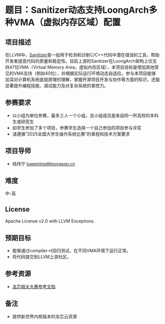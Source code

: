 # 题目：Sanitizer动态支持LoongArch多种VMA（虚拟内存区域）配置

## 项目描述
在LLVM中，[Sanitizer](https://compiler-rt.llvm.org/)是一组用于检测和诊断C/C++代码中潜在错误的工具，帮助开发者提高代码的质量和稳定性。目前上游的Sanitizer在LoongArch架构上仅支持47位VMA（Virtual Memory Area，虚拟内存区域），本项目目标是增加其他常见的VMA支持（例如40位），并根据实际运行环境动态自适应。参与本项目能够加深对计算机系统底层原理的理解，掌握开源项目开发与协作等方面的知识，还能显著提升编程技能、调试能力及对复杂系统的掌控力。

## 参赛要求
* 以小组为单位参赛，最多三人一个小组，且小组成员是来自同一所高校的本科生或研究生
* 如学生参加了多个项目，参赛学生选择一个自己参加的项目参与评奖
* 请遵循“2025全国大学生操作系统比赛”的章程和技术方案要求

## 项目导师
* 陆伟宁  luweining@loongson.cn

## 难度
中-高

## License
Apache License v2.0 with LLVM Exceptions.

## 预期目标

* 能够通过compiler-rt回归测试，在不同VMA环境下运行正常。
* 将代码提交到LLVM上游社区。

## 参考资源

* [龙芯相关大赛参考文档](https://github.com/LoongsonLab/oscomp-documents)

## 备注
* 提供新世界内核版本的龙芯云资源
